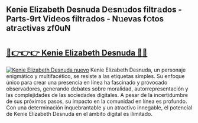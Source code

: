 ## Kenie Elizabeth Desnuda D𝚎sn𝚞dos filtr𝚊dos - Parts-9rt Vid𝚎os filtr𝚊dos - N𝚞evas f𝚘tos atr𝚊ctivas zf0uN

# <h2><a href="http://mb4g6jh.tromn.icu/?c=Kenie+Elizabeth+Desnuda">🔗👉👉👉 Kenie Elizabeth Desnuda 🔗🔗</a></h2>

[![Kenie Elizabeth Desnuda nuevo](https://i.imgur.com/pEAQMta.gif)](http://mb4g6jh.tromn.icu/?c=Kenie+Elizabeth+Desnuda)
Kenie Elizabeth Desnuda, un personaje enigmático y multifacético, se resiste a las etiquetas simples. Su enfoque único para crear una presencia en línea ha fascinado y provocado observadores, generando debates sobre moralidad, autorrepresentación y las complejidades de las sociedades digitales. A pesar de la incertidumbre de sus próximos pasos, su impacto en la comunidad en línea es profundo. Con una determinación inquebrantable y un atractivo innegable, el potencial de Kenie Elizabeth Desnuda en el ámbito digital es ilimitado.
